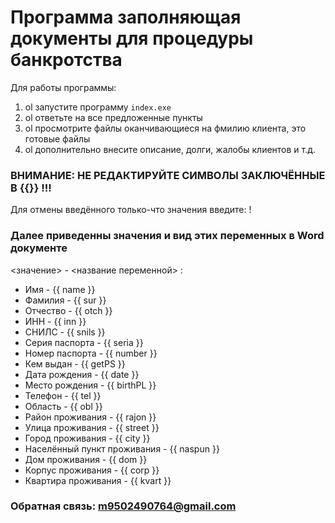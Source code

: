 # Программа заполняющая документы для процедуры банкротства #

Для работы программы:
1. ol запустите программу ` index.exe `
1. ol ответьте на все предложенные пункты
1. ol просмотрите файлы оканчивающиеся на фмилию клиента, это готовые файлы
1. ol дополнительно внесите описание, долги, жалобы клиентов и т.д.

### ВНИМАНИЕ: НЕ РЕДАКТИРУЙТЕ СИМВОЛЫ ЗАКЛЮЧЁННЫЕ В {{}} !!! ###

Для отмены введённого только-что значения введите: !

### Далее приведенны значения и вид этих переменных в Word документе ###
<значение> - <название переменной> :

- Имя - {{ name }}
- Фамилия - {{ sur }}
- Отчество - {{ otch }}
- ИНН - {{ inn }}
- СНИЛС - {{ snils }}
- Серия паспорта - {{ seria }}
- Номер паспорта - {{ number }}
- Кем выдан - {{ getPS }}
- Дата рождения - {{ date }}
- Место рождения - {{ birthPL }}
- Телефон - {{ tel }}
- Область - {{ obl }}
- Район проживания - {{ rajon }}
- Улица проживания - {{ street }}
- Город проживания - {{ city }}
- Населённый пункт проживания - {{ naspun }}
- Дом проживания - {{ dom }}
- Корпус проживания - {{ corp }}
- Квартира проживания - {{ kvart }}

### Обратная связь: m9502490764@gmail.com ###


